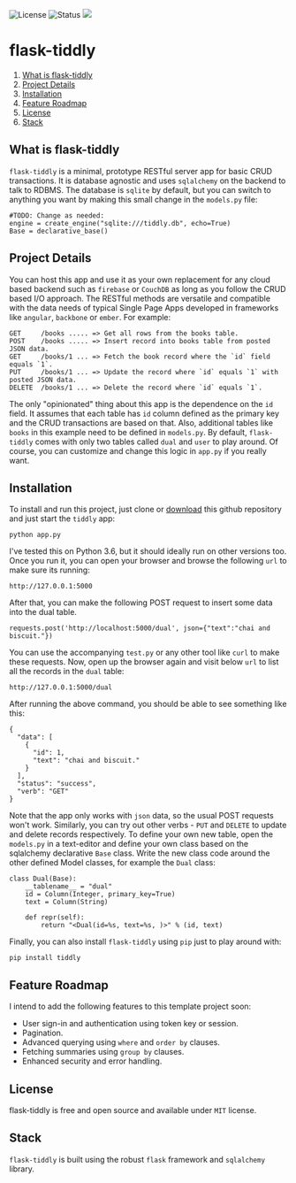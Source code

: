 ![License](https://img.shields.io/badge/license-MIT-blue.svg)
![Status](https://img.shields.io/badge/status-stable-brightgreen.svg)
[![](https://www.paypalobjects.com/en_US/i/btn/x-click-but04.gif)](https://www.paypal.com/cgi-bin/webscr?cmd=_s-xclick&hosted_button_id=JM8FUXNFUK6EU)

# flask-tiddly

1. [What is flask-tiddly](#user-content-what-is-flask-tiddly)
2. [Project Details](#project-details)
7. [Installation](#installation)
3. [Feature Roadmap](#feature-roadmap)
11. [License](#license)
13. [Stack](#stack)

## What is flask-tiddly

`flask-tiddly` is a minimal, prototype RESTful server app for basic CRUD transactions. It is database agnostic and uses `sqlalchemy` on the backend to talk to RDBMS. The database is `sqlite` by default, but you can switch to anything you want by making this small change in the `models.py` file:

	#TODO: Change as needed:
	engine = create_engine("sqlite:///tiddly.db", echo=True)
	Base = declarative_base()

## Project Details

You can host this app and use it as your own replacement for any cloud based backend such as `firebase` or `CouchDB` as long as you follow the CRUD based I/O approach. The RESTful methods are versatile and compatible with the data needs of typical Single Page Apps developed in frameworks like `angular`, `backbone` or `ember`. For example:

	GET  	/books ..... => Get all rows from the books table.
	POST 	/books ..... => Insert record into books table from posted JSON data.
	GET  	/books/1 ... => Fetch the book record where the `id` field equals `1`.
	PUT  	/books/1 ... => Update the record where `id` equals `1` with posted JSON data.
	DELETE  /books/1 ... => Delete the record where `id` equals `1`.
	
The only "opinionated" thing about this app is the dependence on the `id` field. It assumes that each table has `id` column defined as the primary key and the CRUD transactions are based on that. Also, additional tables like `books` in this example need to be defined in `models.py`. By default, `flask-tiddly` comes with only two tables called `dual` and `user` to play around. Of course, you can customize and change this logic in `app.py` if you really want.

## Installation

To install and run this project, just clone or [download](https://github.com/prahladyeri/flask-tiddly/archive/master.zip) this github repository and just start the `tiddly` app:

	python app.py
	
I've tested this on Python 3.6, but it should ideally run on other versions too. Once you run it, you can open your browser and browse the following `url` to make sure its running:

	http://127.0.0.1:5000
	
After that, you can make the following POST request to insert some data into the dual table.

	requests.post('http://localhost:5000/dual', json={"text":"chai and biscuit."})

You can use the accompanying `test.py` or any other tool like `curl` to make these requests. Now, open up the browser again and visit below `url` to list all the records in the `dual` table:

	http://127.0.0.1:5000/dual
	
After running the above command, you should be able to see something like this:

	{
	  "data": [
		{
		  "id": 1, 
		  "text": "chai and biscuit."
		}
	  ], 
	  "status": "success", 
	  "verb": "GET"
	}
	
Note that the app only works with `json` data, so the usual POST requests won't work. Similarly, you can try out other verbs - `PUT` and `DELETE` to update and delete records respectively. To define your own new table, open the `models.py` in a text-editor and define your own class based on the sqlalchemy declarative `Base` class. Write the new class code around the other defined Model classes, for example the `Dual` class:

	class Dual(Base):
		__tablename__ = "dual"
		id = Column(Integer, primary_key=True)
		text = Column(String)
		
		def repr(self):
			return "<Dual(id=%s, text=%s, )>" % (id, text)
			
Finally, you can also install `flask-tiddly` using `pip` just to play around with:

	pip install tiddly
			
## Feature Roadmap

I intend to add the following features to this template project soon:

- User sign-in and authentication using token key or session.
- Pagination.
- Advanced querying using `where` and `order by` clauses.
- Fetching summaries using `group by` clauses.
- Enhanced security and error handling.

## License

flask-tiddly is free and open source and available under `MIT` license.

## Stack

`flask-tiddly` is built using the robust `flask` framework and `sqlalchemy` library.
